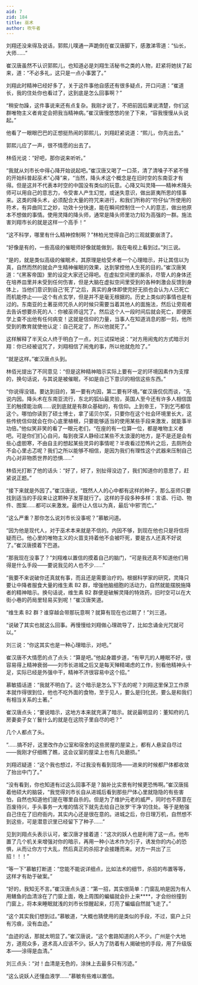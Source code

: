 ```yaml
---
aid: 7
zid: 184
title: 巫术
author: 吹牛者
---
```


刘翔还没来得及说话，郭熙儿噗通一声跪倒在崔汉唐脚下，感激涕零道：“仙长，大师……”

崔汉唐虽然不认识郭熙儿，也知道必是刘翔生活秘书之类的人物，赶紧将她扶了起来，道：“不必多礼，这只是一点小事罢了。”

刘翔此时精神已经好多了，关于这件事他自感还有很多疑点，开口问道：“崔道长，我的住处你也看过了，这到底是怎么回事啊？”

“稍安勿躁，这件事说来还有点复杂。我刚才说了，不把前因后果说清楚，你们这群唯物主义者肯定会把我当精神病。”崔汉唐慢悠悠的坐了下来，“容我慢慢从头说起。”

他看了一眼眼巴巴的正想挺热闹的郭熙儿，刘翔赶紧说道：“熙儿，你先出去。”

郭熙儿应了一声，很不情愿的出去了。

林佰光说：“好吧，那你说来听听。”

“我就从刘市长中得心降开始说起吧。”崔汉唐又喝了一口茶，清了清嗓子不紧不慢的开始科普起巫术“心降”来，“当然，降头术这个概念是在旧时空的东南亚才有得。但是这并不代表本时空的中国没有类似的玩意。心降又叫灵降――精神术降头师可以用自己的意志力，令受害人产生幻觉，或迷失意识，做出匪夷所思的怪事来。这类的降头术，必须配合大量的符咒来进行，和我们所称的“符仔仙”所使用的符术，有异曲同工之妙，功效十分快速，能在瞬间控制住一个人的意志，做出他原本不想做的事情。使用灵降的降头师，通常是降头师里功力较为高强的一群。施法害刘翔市长的就是这样一个高手！“

“这不科学，哪里有什么精神控制啊？”林柏光觉得自己的三观就要崩溃了。

“好像是有的，一些高级的催眠师好像就能做到，我在电视上看到过。”刘三说。

“是的，就是类似高级的催眠术，其原理是给受术者一个心理暗示，并让其信以为真，自然而然的就会产生精神催眠的效果，达到掌控他人生死的目的。”崔汉唐笑道：“《黑客帝国》里的设定大家还记得吧。在虚拟空间里的厮杀，尽管人的身体还在培养皿里并未受到任何伤害，但是大脑在虚拟空间里受到的各种刺激会反馈到身体上，当他们意识到自己‘死了’之后，真实的身体即使完好无损也会认为人已死亡而机能停止――这个有点玄学，但是并不是毫无根据的。历史上类似的事情也是有过的。东南亚的土著巫师咒杀人的时候只需要当着其他人的面施法，然后让旁观者去告诉想要杀死的人：你被巫师诅咒了。然后这个人一段时间后就会死亡，即便医学上查不出他有任何病变！这就是信仰的力量，当事人在知道消息的那一刻，他所受到的教育就使他认定：自己死定了，所以他就死了。”

这样解释了半天众人终于明白了一点，刘三试探地说：“对方用闹鬼的方式暗示刘翔：你已经被诅咒了，刘翔相信了闹鬼的事，所以他就危险了。”

“就是这样。”崔汉唐点头到。

林佰光提出了不同意见：“但是这种精神暗示实际上要有一定的环境因素作为支撑的，换句话说，与其说是被催眠，不如是自己下意识的相信这些东西。”

“你说得没错。要达到目的，第一要有内因，第二要有环境。”崔汉唐侃侃而谈，“先说内因。降头术在东南亚流行，东北的狐仙最灵验，英国人至今还有许多人相信国王的触摸能治病……说到底就是有群众基础的，有信仰。上到帝王，下到乞丐都信这个。哪怕你读到了硕士博士，拿了诺贝尔奖，只要你在这个社会环境里长大，这些传统信仰就会在你心底里植根，只要能够适当的使用某些手段来激发，就能事半功倍。”他似笑非笑的看了一眼元老们，“在座的有一位算一位，都是唯物主义者吧。可是你们扪心自问，每到夜深人静经过某些不太浪漫的地方，是不是还是会有些心虚胆寒，不由自主的想起某些灵异的事情呢？半夜看过恐怖片之后，去厕所会不会心里忐忑呢？我们之所以能够不相信，是因为我们有理性这个武器来压制自己内心对非物质世界的恐惧……”

林佰光打断了他的话头：“好了，好了，别扯得没边了，我们知道你的意思了，赶紧说正题。”

“接下来就是外因了。”崔汉唐说，“既然人人的心中都有这样的种子，那么巫师只要找到适当的手段来让这颗种子发芽就行了。这样的手段多种多样：言语、行动、物件、图案……都可以来激发。最终让人信以为真，最后‘中邪’而亡。”

“这么严重？那你怎么说刘市长没事呢？”慕敏问道。

“因为他是现代人，对于巫术本来就是不信的。内因不够，到现在他也只是将信将疑而已。他心里的唯物主义的火苗支持着他不会被吓死，要是古人还真不好说了。”崔汉唐摸着下巴道。

“那我现在没事了？”刘翔难以置信的摸着自己的脑门，“可是我还真不知道他们用得是什么手段――要说我见的人也不少……”

“我要不来说破你还真就有事，而且还是需要治疗的。根据科学家的研究，灵降只要让中降者服食大量的维生素 B2 群，增强他脑细胞的活动力，自然就能摆脱施降者的精神暗示。换句话说，维生素 B2 群便是破解灵降的特效药，旧时空可以在大街小巷的药局里轻易买到呢！”崔汉唐笑道。

“维生素 B2 群？谁穿越会带那玩意啊？就算有现在也过期了！”刘三道。

“说破了其实也就这么回事。再慢慢给刘翔做心理疏导了，比如念诵金光咒就可以。”

刘三说：“你这其实也是一种心理暗示，对吧。”

崔汉唐不大情愿的点了点头：“算是吧。”他起身踱步道，“有甲亢的人睡眠不好，很容易得上精神衰弱――刘市长进城之后又是每天殚精竭虑的工作，别看他精神头十足，实际已经是外强中干，精神不济很容易中这个招。”

慕敏插话道：“我就不明白了。这个暗示是怎么下下去的呢？刘翔这里保卫工作原本就作得很到位，他也不吃外面的食物，至于见人，要么是归化民，要么是和我们有相当关系的土著。”

崔汉唐点头；“要说暗示，这地方本来就充满了暗示。就说最明显的：董知府的几房妻妾子女丫鬟什么的就是在这院子里自尽的吧？”

几个人都点了头。

“……搞不好，这里改作办公室和宿舍的这些房屋的屋梁上，都有人悬梁自尽过――我刚才仔细瞧了瞧，这会议室的屋梁上也有几处磨损。”

刘翔迟疑道：“这个我也想过，不过我没有看到现场――进来的时候都尸体都收敛了抬出中门了。”

“没有看到，你也知道有过这么回事不是？脑补比实景有时候更恐怖啊。”崔汉唐摇着他硕大的脑袋，“我觉得刘市长自从进城后看到那些尸体心里就隐隐的有些害怕，自然也知道他们是在哪里自杀的。但是为了维护元老的威严，同时也不原意在百废待兴，手头事务一大堆的情况下就先去给自己张罗‘干净’的住处。等于是勉强自己住在了旧府衙内，其实内心还是很在意的。进城之后，你日理万机，自然想不到这些，可是潜意识里已经留下了种子……”

见到刘翔点头表示认可，崔汉唐才接着道：“这次的妖人也是利用了这一点。他布置了几个机关来增强对你的暗示，再用一种小法术作为引子，诱发你的内心的恐惧，从而让你方寸大乱，然后真正的杀招才会接踵而来。对方一共出了三招！！！”

“等一下”慕敏打断道：“您能不能说详细点，比如法术的细节，杀招的布置等等，这样才有助于破案。”

“好的，我知无不言。”崔汉唐点头道：“第一招，其实很简单：门窗乱响是因为有人用鳝鱼的血清涂在了门窗上面，晚上周围的蝙蝠就会扑上来\*\*\*\*，才会纷纷撞到门窗上，将本来睡眠就浅的刘市长惊醒起来，灯亮了蝙蝠自然就飞走了。”

“这个其实我们想到过。”慕敏道，“大概也猜使用的是类似的手段，不过，窗户上只有污痕，没有血迹。”

“血迹的话，那就太明显了。”崔汉唐说，“这个套路知道的人不少。广州是个大地方，道观众多，道术高人应该不少。妖人为了防着有人揭破他的手段，用了升级版本――涂得是血清。”

刘三点头：“对！血清是无色的，涂抹上去最多只有污迹。”

“这么说妖人还懂血液学……”慕敏有些难以置信。
